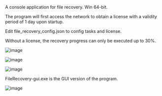 A console application for file recovery.
Win 64-bit.

The program will first access the network to obtain a license with a validity period of 1 day upon startup.

Edit file_recovery_config.json to config tasks and license.

Without a license, the recovery progress can only be executed up to 30%.

![image](https://github.com/mfxm985/file-recovery/assets/3438653/0ce67bc5-c27f-416e-8871-013a49a55fb1)

![image](https://github.com/mfxm985/file-recovery/assets/3438653/a3a401ae-1b3a-41d6-9084-473ddcfdc635)

![image](https://github.com/mfxm985/file-recovery/assets/3438653/7029a2cb-a9aa-4322-8166-44cbfd703c80)

FileRecovery-gui.exe is the GUI version of the program.

![image](https://github.com/user-attachments/assets/5368f65b-94da-4acc-b671-51561f629a92)
